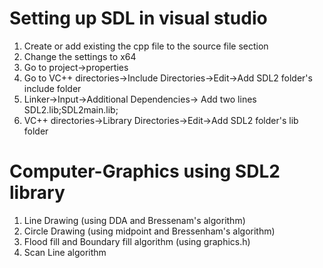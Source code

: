 # Setting up SDL in visual studio
1. Create or add existing the cpp file to the source file section
2. Change the settings to x64
3. Go to project->properties
4. Go to VC++ directories->Include Directories->Edit->Add SDL2 folder's include folder
5. Linker->Input->Additional Dependencies-> Add two lines SDL2.lib;SDL2main.lib;
6. VC++ directories->Library Directories->Edit->Add SDL2 folder's lib folder

# Computer-Graphics using SDL2 library
1. Line Drawing (using DDA and Bressenam's algorithm)
2. Circle Drawing (using midpoint and Bressenham's algorithm)
3. Flood fill and Boundary fill algorithm (using graphics.h)
4. Scan Line algorithm
